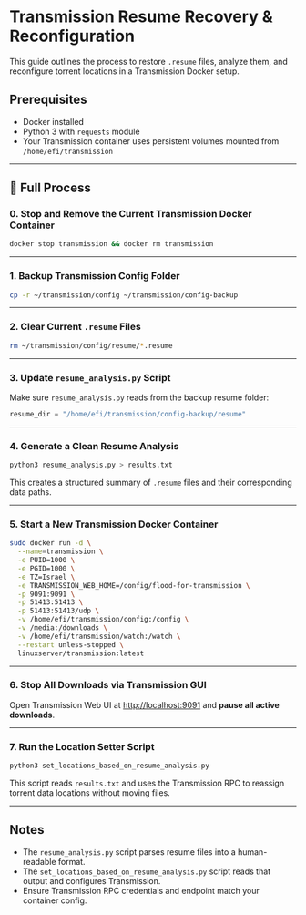 # Transmission Resume Recovery & Reconfiguration

This guide outlines the process to restore `.resume` files, analyze them, and reconfigure torrent locations in a Transmission Docker setup.

## Prerequisites

- Docker installed
- Python 3 with `requests` module
- Your Transmission container uses persistent volumes mounted from `/home/efi/transmission`

---

## 🔁 Full Process

### 0. Stop and Remove the Current Transmission Docker Container

```bash
docker stop transmission && docker rm transmission
```

---

### 1. Backup Transmission Config Folder

```bash
cp -r ~/transmission/config ~/transmission/config-backup
```

---

### 2. Clear Current `.resume` Files

```bash
rm ~/transmission/config/resume/*.resume
```

---

### 3. Update `resume_analysis.py` Script

Make sure `resume_analysis.py` reads from the backup resume folder:

```python
resume_dir = "/home/efi/transmission/config-backup/resume"
```

---

### 4. Generate a Clean Resume Analysis

```bash
python3 resume_analysis.py > results.txt
```

This creates a structured summary of `.resume` files and their corresponding data paths.

---

### 5. Start a New Transmission Docker Container

```bash
sudo docker run -d \
  --name=transmission \
  -e PUID=1000 \
  -e PGID=1000 \
  -e TZ=Israel \
  -e TRANSMISSION_WEB_HOME=/config/flood-for-transmission \
  -p 9091:9091 \
  -p 51413:51413 \
  -p 51413:51413/udp \
  -v /home/efi/transmission/config:/config \
  -v /media:/downloads \
  -v /home/efi/transmission/watch:/watch \
  --restart unless-stopped \
  linuxserver/transmission:latest
```

---

### 6. Stop All Downloads via Transmission GUI

Open Transmission Web UI at [http://localhost:9091](http://localhost:9091) and **pause all active downloads**.

---

### 7. Run the Location Setter Script

```bash
python3 set_locations_based_on_resume_analysis.py
```

This script reads `results.txt` and uses the Transmission RPC to reassign torrent data locations without moving files.

---

## Notes

- The `resume_analysis.py` script parses resume files into a human-readable format.
- The `set_locations_based_on_resume_analysis.py` script reads that output and configures Transmission.
- Ensure Transmission RPC credentials and endpoint match your container config.
